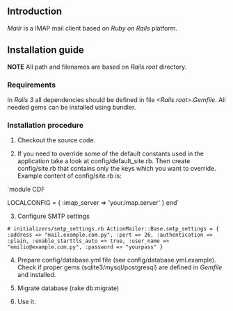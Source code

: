 ## Introduction
_Mailr_ is a IMAP mail client based on _Ruby on Rails_ platform.

##  Installation guide

**NOTE** All path and filenames are based on _Rails.root_ directory.

### Requirements
In _Rails 3_ all dependencies should be defined in file _<Rails.root>.Gemfile_. All needed gems can be installed using bundler.

### Installation procedure
1. Checkout the source code.

2. If you need to override some of the default constants used in the application take a look at config/default_site.rb. Then create config/site.rb that contains only the keys which you want to override. Example content of config/site.rb is:

`module CDF

LOCALCONFIG = {
  :imap_server => 'your.imap.server'
}
end`

3. Configure SMTP settings

`# initializers/smtp_settings.rb
  ActionMailer::Base.smtp_settings = {
  :address => "mail.example.com.py",
  :port => 26,
  :authentication => :plain,
  :enable_starttls_auto => true,
  :user_name => "emilio@example.com.py",
  :password => "yourpass"
}`

4. Prepare config/database.yml file (see config/database.yml.example).
   Check if proper gems (sqlite3/mysql/postgresql) are defined in _Gemfile_ and installed.

5. Migrate database (rake db:migrate)

6. Use it.

